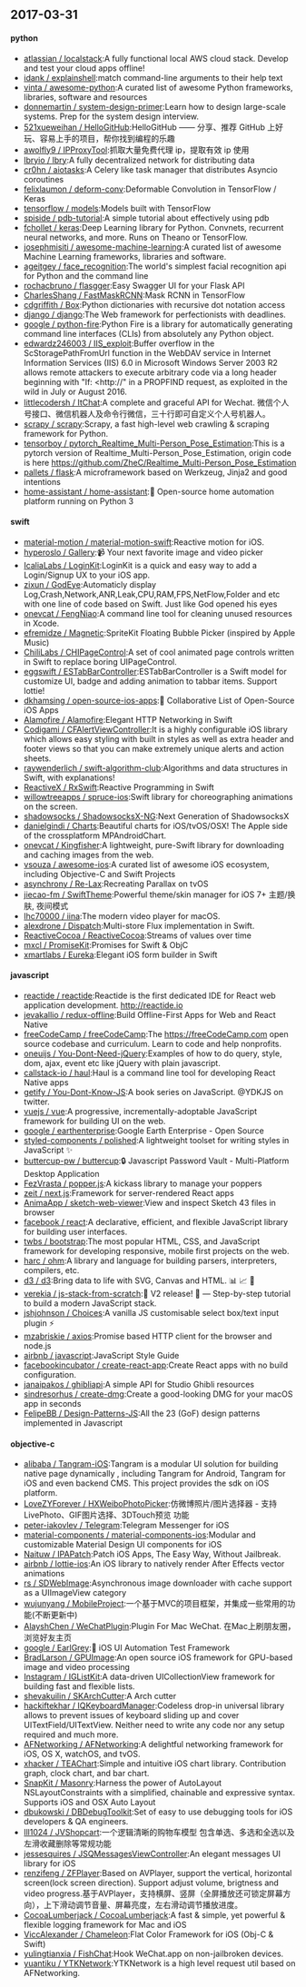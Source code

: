 ## 2017-03-31

#### python
* [atlassian / localstack](https://github.com/atlassian/localstack):A fully functional local AWS cloud stack. Develop and test your cloud apps offline!
* [idank / explainshell](https://github.com/idank/explainshell):match command-line arguments to their help text
* [vinta / awesome-python](https://github.com/vinta/awesome-python):A curated list of awesome Python frameworks, libraries, software and resources
* [donnemartin / system-design-primer](https://github.com/donnemartin/system-design-primer):Learn how to design large-scale systems. Prep for the system design interview.
* [521xueweihan / HelloGitHub](https://github.com/521xueweihan/HelloGitHub):HelloGitHub —— 分享、推荐 GitHub 上好玩、容易上手的项目，帮你找到编程的乐趣
* [awolfly9 / IPProxyTool](https://github.com/awolfly9/IPProxyTool):抓取大量免费代理 ip，提取有效 ip 使用
* [lbryio / lbry](https://github.com/lbryio/lbry):A fully decentralized network for distributing data
* [cr0hn / aiotasks](https://github.com/cr0hn/aiotasks):A Celery like task manager that distributes Asyncio coroutines
* [felixlaumon / deform-conv](https://github.com/felixlaumon/deform-conv):Deformable Convolution in TensorFlow / Keras
* [tensorflow / models](https://github.com/tensorflow/models):Models built with TensorFlow
* [spiside / pdb-tutorial](https://github.com/spiside/pdb-tutorial):A simple tutorial about effectively using pdb
* [fchollet / keras](https://github.com/fchollet/keras):Deep Learning library for Python. Convnets, recurrent neural networks, and more. Runs on Theano or TensorFlow.
* [josephmisiti / awesome-machine-learning](https://github.com/josephmisiti/awesome-machine-learning):A curated list of awesome Machine Learning frameworks, libraries and software.
* [ageitgey / face_recognition](https://github.com/ageitgey/face_recognition):The world's simplest facial recognition api for Python and the command line
* [rochacbruno / flasgger](https://github.com/rochacbruno/flasgger):Easy Swagger UI for your Flask API
* [CharlesShang / FastMaskRCNN](https://github.com/CharlesShang/FastMaskRCNN):Mask RCNN in TensorFlow
* [cdgriffith / Box](https://github.com/cdgriffith/Box):Python dictionaries with recursive dot notation access
* [django / django](https://github.com/django/django):The Web framework for perfectionists with deadlines.
* [google / python-fire](https://github.com/google/python-fire):Python Fire is a library for automatically generating command line interfaces (CLIs) from absolutely any Python object.
* [edwardz246003 / IIS_exploit](https://github.com/edwardz246003/IIS_exploit):Buffer overflow in the ScStoragePathFromUrl function in the WebDAV service in Internet Information Services (IIS) 6.0 in Microsoft Windows Server 2003 R2 allows remote attackers to execute arbitrary code via a long header beginning with "If: <http://" in a PROPFIND request, as exploited in the wild in July or August 2016.
* [littlecodersh / ItChat](https://github.com/littlecodersh/ItChat):A complete and graceful API for Wechat. 微信个人号接口、微信机器人及命令行微信，三十行即可自定义个人号机器人。
* [scrapy / scrapy](https://github.com/scrapy/scrapy):Scrapy, a fast high-level web crawling & scraping framework for Python.
* [tensorboy / pytorch_Realtime_Multi-Person_Pose_Estimation](https://github.com/tensorboy/pytorch_Realtime_Multi-Person_Pose_Estimation):This is a pytorch version of Realtime_Multi-Person_Pose_Estimation, origin code is here https://github.com/ZheC/Realtime_Multi-Person_Pose_Estimation
* [pallets / flask](https://github.com/pallets/flask):A microframework based on Werkzeug, Jinja2 and good intentions
* [home-assistant / home-assistant](https://github.com/home-assistant/home-assistant):🏡 Open-source home automation platform running on Python 3

#### swift
* [material-motion / material-motion-swift](https://github.com/material-motion/material-motion-swift):Reactive motion for iOS.
* [hyperoslo / Gallery](https://github.com/hyperoslo/Gallery):📹 Your next favorite image and video picker
* [IcaliaLabs / LoginKit](https://github.com/IcaliaLabs/LoginKit):LoginKit is a quick and easy way to add a Login/Signup UX to your iOS app.
* [zixun / GodEye](https://github.com/zixun/GodEye):Automaticly display Log,Crash,Network,ANR,Leak,CPU,RAM,FPS,NetFlow,Folder and etc with one line of code based on Swift. Just like God opened his eyes
* [onevcat / FengNiao](https://github.com/onevcat/FengNiao):A command line tool for cleaning unused resources in Xcode.
* [efremidze / Magnetic](https://github.com/efremidze/Magnetic):SpriteKit Floating Bubble Picker (inspired by Apple Music)
* [ChiliLabs / CHIPageControl](https://github.com/ChiliLabs/CHIPageControl):A set of cool animated page controls written in Swift to replace boring UIPageControl.
* [eggswift / ESTabBarController](https://github.com/eggswift/ESTabBarController):ESTabBarController is a Swift model for customize UI, badge and adding animation to tabbar items. Support lottie!
* [dkhamsing / open-source-ios-apps](https://github.com/dkhamsing/open-source-ios-apps):📱 Collaborative List of Open-Source iOS Apps
* [Alamofire / Alamofire](https://github.com/Alamofire/Alamofire):Elegant HTTP Networking in Swift
* [Codigami / CFAlertViewController](https://github.com/Codigami/CFAlertViewController):It is a highly configurable iOS library which allows easy styling with built in styles as well as extra header and footer views so that you can make extremely unique alerts and action sheets.
* [raywenderlich / swift-algorithm-club](https://github.com/raywenderlich/swift-algorithm-club):Algorithms and data structures in Swift, with explanations!
* [ReactiveX / RxSwift](https://github.com/ReactiveX/RxSwift):Reactive Programming in Swift
* [willowtreeapps / spruce-ios](https://github.com/willowtreeapps/spruce-ios):Swift library for choreographing animations on the screen.
* [shadowsocks / ShadowsocksX-NG](https://github.com/shadowsocks/ShadowsocksX-NG):Next Generation of ShadowsocksX
* [danielgindi / Charts](https://github.com/danielgindi/Charts):Beautiful charts for iOS/tvOS/OSX! The Apple side of the crossplatform MPAndroidChart.
* [onevcat / Kingfisher](https://github.com/onevcat/Kingfisher):A lightweight, pure-Swift library for downloading and caching images from the web.
* [vsouza / awesome-ios](https://github.com/vsouza/awesome-ios):A curated list of awesome iOS ecosystem, including Objective-C and Swift Projects
* [asynchrony / Re-Lax](https://github.com/asynchrony/Re-Lax):Recreating Parallax on tvOS
* [jiecao-fm / SwiftTheme](https://github.com/jiecao-fm/SwiftTheme):Powerful theme/skin manager for iOS 7+ 主题/换肤, 夜间模式
* [lhc70000 / iina](https://github.com/lhc70000/iina):The modern video player for macOS.
* [alexdrone / Dispatch](https://github.com/alexdrone/Dispatch):Multi-store Flux implementation in Swift.
* [ReactiveCocoa / ReactiveCocoa](https://github.com/ReactiveCocoa/ReactiveCocoa):Streams of values over time
* [mxcl / PromiseKit](https://github.com/mxcl/PromiseKit):Promises for Swift & ObjC
* [xmartlabs / Eureka](https://github.com/xmartlabs/Eureka):Elegant iOS form builder in Swift

#### javascript
* [reactide / reactide](https://github.com/reactide/reactide):Reactide is the first dedicated IDE for React web application development. http://reactide.io
* [jevakallio / redux-offline](https://github.com/jevakallio/redux-offline):Build Offline-First Apps for Web and React Native
* [freeCodeCamp / freeCodeCamp](https://github.com/freeCodeCamp/freeCodeCamp):The https://freeCodeCamp.com open source codebase and curriculum. Learn to code and help nonprofits.
* [oneuijs / You-Dont-Need-jQuery](https://github.com/oneuijs/You-Dont-Need-jQuery):Examples of how to do query, style, dom, ajax, event etc like jQuery with plain javascript.
* [callstack-io / haul](https://github.com/callstack-io/haul):Haul is a command line tool for developing React Native apps
* [getify / You-Dont-Know-JS](https://github.com/getify/You-Dont-Know-JS):A book series on JavaScript. @YDKJS on twitter.
* [vuejs / vue](https://github.com/vuejs/vue):A progressive, incrementally-adoptable JavaScript framework for building UI on the web.
* [google / earthenterprise](https://github.com/google/earthenterprise):Google Earth Enterprise - Open Source
* [styled-components / polished](https://github.com/styled-components/polished):A lightweight toolset for writing styles in JavaScript ✨
* [buttercup-pw / buttercup](https://github.com/buttercup-pw/buttercup):🔒 Javascript Password Vault - Multi-Platform Desktop Application
* [FezVrasta / popper.js](https://github.com/FezVrasta/popper.js):A kickass library to manage your poppers
* [zeit / next.js](https://github.com/zeit/next.js):Framework for server-rendered React apps
* [AnimaApp / sketch-web-viewer](https://github.com/AnimaApp/sketch-web-viewer):View and inspect Sketch 43 files in browser
* [facebook / react](https://github.com/facebook/react):A declarative, efficient, and flexible JavaScript library for building user interfaces.
* [twbs / bootstrap](https://github.com/twbs/bootstrap):The most popular HTML, CSS, and JavaScript framework for developing responsive, mobile first projects on the web.
* [harc / ohm](https://github.com/harc/ohm):A library and language for building parsers, interpreters, compilers, etc.
* [d3 / d3](https://github.com/d3/d3):Bring data to life with SVG, Canvas and HTML. 📊 📈 🎉
* [verekia / js-stack-from-scratch](https://github.com/verekia/js-stack-from-scratch):🎉 V2 release! 🎉 — Step-by-step tutorial to build a modern JavaScript stack.
* [jshjohnson / Choices](https://github.com/jshjohnson/Choices):A vanilla JS customisable select box/text input plugin ⚡️
* [mzabriskie / axios](https://github.com/mzabriskie/axios):Promise based HTTP client for the browser and node.js
* [airbnb / javascript](https://github.com/airbnb/javascript):JavaScript Style Guide
* [facebookincubator / create-react-app](https://github.com/facebookincubator/create-react-app):Create React apps with no build configuration.
* [janaipakos / ghibliapi](https://github.com/janaipakos/ghibliapi):A simple API for Studio Ghibli resources
* [sindresorhus / create-dmg](https://github.com/sindresorhus/create-dmg):Create a good-looking DMG for your macOS app in seconds
* [FelipeBB / Design-Patterns-JS](https://github.com/FelipeBB/Design-Patterns-JS):All the 23 (GoF) design patterns implemented in Javascript

#### objective-c
* [alibaba / Tangram-iOS](https://github.com/alibaba/Tangram-iOS):Tangram is a modular UI solution for building native page dynamically , including Tangram for Android, Tangram for iOS and even backend CMS. This project provides the sdk on iOS platform.
* [LoveZYForever / HXWeiboPhotoPicker](https://github.com/LoveZYForever/HXWeiboPhotoPicker):仿微博照片/图片选择器 - 支持LivePhoto、GIF图片选择、3DTouch预览 功能
* [peter-iakovlev / Telegram](https://github.com/peter-iakovlev/Telegram):Telegram Messenger for iOS
* [material-components / material-components-ios](https://github.com/material-components/material-components-ios):Modular and customizable Material Design UI components for iOS
* [Naituw / IPAPatch](https://github.com/Naituw/IPAPatch):Patch iOS Apps, The Easy Way, Without Jailbreak.
* [airbnb / lottie-ios](https://github.com/airbnb/lottie-ios):An iOS library to natively render After Effects vector animations
* [rs / SDWebImage](https://github.com/rs/SDWebImage):Asynchronous image downloader with cache support as a UIImageView category
* [wujunyang / MobileProject](https://github.com/wujunyang/MobileProject):一个基于MVC的项目框架，并集成一些常用的功能(不断更新中)
* [AlayshChen / WeChatPlugin](https://github.com/AlayshChen/WeChatPlugin):Plugin For Mac WeChat. 在Mac上刷朋友圈，浏览好友主页
* [google / EarlGrey](https://github.com/google/EarlGrey):🍵 iOS UI Automation Test Framework
* [BradLarson / GPUImage](https://github.com/BradLarson/GPUImage):An open source iOS framework for GPU-based image and video processing
* [Instagram / IGListKit](https://github.com/Instagram/IGListKit):A data-driven UICollectionView framework for building fast and flexible lists.
* [shevakuilin / SKArchCutter](https://github.com/shevakuilin/SKArchCutter):A Arch cutter
* [hackiftekhar / IQKeyboardManager](https://github.com/hackiftekhar/IQKeyboardManager):Codeless drop-in universal library allows to prevent issues of keyboard sliding up and cover UITextField/UITextView. Neither need to write any code nor any setup required and much more.
* [AFNetworking / AFNetworking](https://github.com/AFNetworking/AFNetworking):A delightful networking framework for iOS, OS X, watchOS, and tvOS.
* [xhacker / TEAChart](https://github.com/xhacker/TEAChart):Simple and intuitive iOS chart library. Contribution graph, clock chart, and bar chart.
* [SnapKit / Masonry](https://github.com/SnapKit/Masonry):Harness the power of AutoLayout NSLayoutConstraints with a simplified, chainable and expressive syntax. Supports iOS and OSX Auto Layout
* [dbukowski / DBDebugToolkit](https://github.com/dbukowski/DBDebugToolkit):Set of easy to use debugging tools for iOS developers & QA engineers.
* [lll1024 / JVShopcart](https://github.com/lll1024/JVShopcart):一个逻辑清晰的购物车模型 包含单选、多选和全选以及左滑收藏删除等常规功能
* [jessesquires / JSQMessagesViewController](https://github.com/jessesquires/JSQMessagesViewController):An elegant messages UI library for iOS
* [renzifeng / ZFPlayer](https://github.com/renzifeng/ZFPlayer):Based on AVPlayer, support the vertical, horizontal screen(lock screen direction). Support adjust volume, brigtness and video progress.基于AVPlayer，支持横屏、竖屏（全屏播放还可锁定屏幕方向），上下滑动调节音量、屏幕亮度，左右滑动调节播放进度。
* [CocoaLumberjack / CocoaLumberjack](https://github.com/CocoaLumberjack/CocoaLumberjack):A fast & simple, yet powerful & flexible logging framework for Mac and iOS
* [ViccAlexander / Chameleon](https://github.com/ViccAlexander/Chameleon):Flat Color Framework for iOS (Obj-C & Swift)
* [yulingtianxia / FishChat](https://github.com/yulingtianxia/FishChat):Hook WeChat.app on non-jailbroken devices.
* [yuantiku / YTKNetwork](https://github.com/yuantiku/YTKNetwork):YTKNetwork is a high level request util based on AFNetworking.
